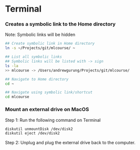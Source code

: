# Terminal

### Creates a symbolic link to the Home directory

Note: Symbolic links will be hidden

```bash
## Create symbolic link in Home directory
ln -s ~/Projects/git/mlcourse/ ~

## List all symbolic links
## Symbolic links will be listed with -> sign
ls -la
>> mlcourse -> /Users/andrewgurung/Projects/git/mlcourse/

## Navigate to Home directory
cd ~

## Navigate using symbolic link/shortcut
cd mlcourse
```

### Mount an external drive on MacOS

Step 1: Run the following command on Terminal

```bash
diskutil unmountDisk /dev/disk2
diskutil eject /dev/disk2
```

Step 2: Unplug and plug the external drive back to the computer.

